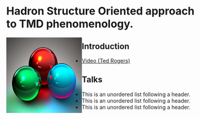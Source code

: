 
# Hadron Structure Oriented approach to TMD phenomenology. 
<img style="float: left;" alt="" src="images/3quarks.png" width="200" height="200">  

## Introduction
*   <a href="https://www.youtube.com/watch?v=7Wqx9yhBXuI&t=4382s" target="_blank"> Video (Ted Rogers) </a>


##  Talks</a>
*   This is an unordered list following a header.
*   This is an unordered list following a header.
*   This is an unordered list following a header.
